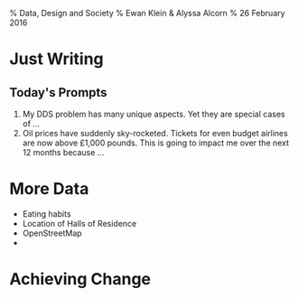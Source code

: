 % Data, Design and Society
% Ewan Klein &amp; Alyssa Alcorn
% 26 February 2016


# Just Writing

## Today's Prompts

1. My DDS problem has many unique aspects. Yet they are special cases of ...
2. Oil prices have suddenly sky-rocketed. Tickets for even budget airlines are now above £1,000 pounds. This is going to impact me over the next 12 months because ...

# More Data

* Eating habits
* Location of Halls of Residence
* OpenStreetMap
* 
# Achieving Change

